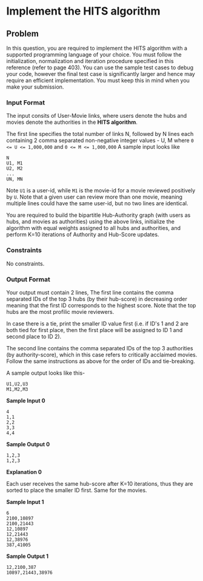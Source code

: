 # Implement the HITS algorithm

## Problem

In this question, you are required to implement the HITS algorithm with a supported programming language of your choice. You must follow the initialization, normalization and iteration procedure specified in this reference (refer to page 403). You can use the sample test cases to debug your code, however the final test case is significantly larger and hence may require an efficient implementation. You must keep this in mind when you make your submission.

### Input Format

The input consits of User-Movie links, where users denote the hubs and movies denote the authorities in the **HITS algorithm**. 

The first line specifies the total number of links N, followed by N lines each containing 2 comma separated non-negative integer values - U, M where `0 <= U <= 1,000,000` and `0 <= M <= 1,000,000` 
A sample input looks like 

```
N
U1, M1
U2, M2
...
UN, MN
```


Note `U1` is a user-id, while `M1` is the movie-id for a movie reviewed positively by `U`. Note that a given user can review more than one movie, meaning multiple lines could have the same user-id, but no two lines are identical.

You are required to build the bipartitle Hub-Authority graph (with users as hubs, and movies as authorities) using the above links, initialize the algorithm with equal weights assigned to all hubs and authorities, and perform K=10 iterations of Authority and Hub-Score updates.

### Constraints

No constraints.

### Output Format

Your output must contain 2 lines, 
The first line contains the comma separated IDs of the top 3 hubs (by their hub-score) in decreasing order meaning that the first ID corresponds to the highest score. Note that the top hubs are the most profilic movie reviewers. 

In case there is a tie, print the smaller ID value first (i.e. if ID's 1 and 2 are both tied for first place, then the first place will be assigned to ID 1 and second place to ID 2). 

The second line contains the comma separated IDs of the top 3 authorities (by authority-score), which in this case refers to critically acclaimed movies. Follow the same instructions as above for the order of IDs and tie-breaking. 

A sample output looks like this-

```
U1,U2,U3
M1,M2,M3
```


**Sample Input 0**

```
4
1,1
2,2
3,3
4,4
```

**Sample Output 0**

```
1,2,3
1,2,3
```

**Explanation 0**

Each user receives the same hub-score after K=10 iterations, thus they are sorted to place the smaller ID first. Same for the movies.

**Sample Input 1**

```
6
2100,10897
2100,21443
12,10897
12,21443
12,38976
387,41005
```

**Sample Output 1**

```
12,2100,387
10897,21443,38976
```